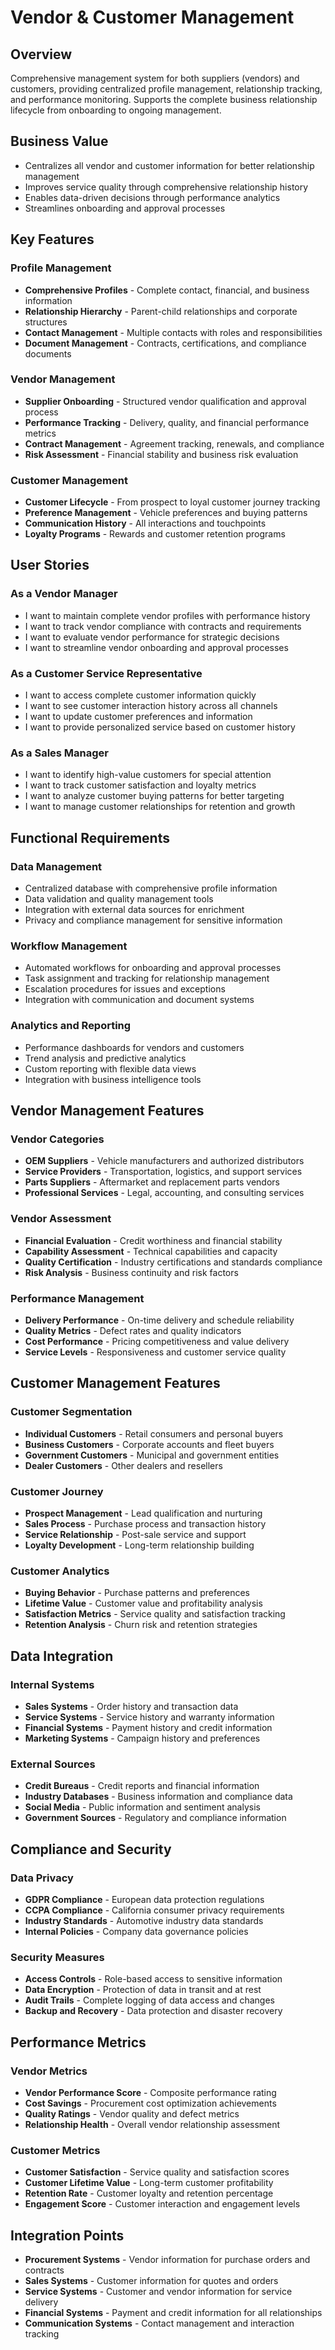 # Vendor & Customer Management

## Overview
Comprehensive management system for both suppliers (vendors) and customers, providing centralized profile management, relationship tracking, and performance monitoring. Supports the complete business relationship lifecycle from onboarding to ongoing management.

## Business Value
- Centralizes all vendor and customer information for better relationship management
- Improves service quality through comprehensive relationship history
- Enables data-driven decisions through performance analytics
- Streamlines onboarding and approval processes

## Key Features

### Profile Management
- **Comprehensive Profiles** - Complete contact, financial, and business information
- **Relationship Hierarchy** - Parent-child relationships and corporate structures
- **Contact Management** - Multiple contacts with roles and responsibilities
- **Document Management** - Contracts, certifications, and compliance documents

### Vendor Management
- **Supplier Onboarding** - Structured vendor qualification and approval process
- **Performance Tracking** - Delivery, quality, and financial performance metrics
- **Contract Management** - Agreement tracking, renewals, and compliance
- **Risk Assessment** - Financial stability and business risk evaluation

### Customer Management
- **Customer Lifecycle** - From prospect to loyal customer journey tracking
- **Preference Management** - Vehicle preferences and buying patterns
- **Communication History** - All interactions and touchpoints
- **Loyalty Programs** - Rewards and customer retention programs

## User Stories

### As a Vendor Manager
- I want to maintain complete vendor profiles with performance history
- I want to track vendor compliance with contracts and requirements
- I want to evaluate vendor performance for strategic decisions
- I want to streamline vendor onboarding and approval processes

### As a Customer Service Representative
- I want to access complete customer information quickly
- I want to see customer interaction history across all channels
- I want to update customer preferences and information
- I want to provide personalized service based on customer history

### As a Sales Manager
- I want to identify high-value customers for special attention
- I want to track customer satisfaction and loyalty metrics
- I want to analyze customer buying patterns for better targeting
- I want to manage customer relationships for retention and growth

## Functional Requirements

### Data Management
- Centralized database with comprehensive profile information
- Data validation and quality management tools
- Integration with external data sources for enrichment
- Privacy and compliance management for sensitive information

### Workflow Management
- Automated workflows for onboarding and approval processes
- Task assignment and tracking for relationship management
- Escalation procedures for issues and exceptions
- Integration with communication and document systems

### Analytics and Reporting
- Performance dashboards for vendors and customers
- Trend analysis and predictive analytics
- Custom reporting with flexible data views
- Integration with business intelligence tools

## Vendor Management Features

### Vendor Categories
- **OEM Suppliers** - Vehicle manufacturers and authorized distributors
- **Service Providers** - Transportation, logistics, and support services
- **Parts Suppliers** - Aftermarket and replacement parts vendors
- **Professional Services** - Legal, accounting, and consulting services

### Vendor Assessment
- **Financial Evaluation** - Credit worthiness and financial stability
- **Capability Assessment** - Technical capabilities and capacity
- **Quality Certification** - Industry certifications and standards compliance
- **Risk Analysis** - Business continuity and risk factors

### Performance Management
- **Delivery Performance** - On-time delivery and schedule reliability
- **Quality Metrics** - Defect rates and quality indicators
- **Cost Performance** - Pricing competitiveness and value delivery
- **Service Levels** - Responsiveness and customer service quality

## Customer Management Features

### Customer Segmentation
- **Individual Customers** - Retail consumers and personal buyers
- **Business Customers** - Corporate accounts and fleet buyers
- **Government Customers** - Municipal and government entities
- **Dealer Customers** - Other dealers and resellers

### Customer Journey
- **Prospect Management** - Lead qualification and nurturing
- **Sales Process** - Purchase process and transaction history
- **Service Relationship** - Post-sale service and support
- **Loyalty Development** - Long-term relationship building

### Customer Analytics
- **Buying Behavior** - Purchase patterns and preferences
- **Lifetime Value** - Customer value and profitability analysis
- **Satisfaction Metrics** - Service quality and satisfaction tracking
- **Retention Analysis** - Churn risk and retention strategies

## Data Integration

### Internal Systems
- **Sales Systems** - Order history and transaction data
- **Service Systems** - Service history and warranty information
- **Financial Systems** - Payment history and credit information
- **Marketing Systems** - Campaign history and preferences

### External Sources
- **Credit Bureaus** - Credit reports and financial information
- **Industry Databases** - Business information and compliance data
- **Social Media** - Public information and sentiment analysis
- **Government Sources** - Regulatory and compliance information

## Compliance and Security

### Data Privacy
- **GDPR Compliance** - European data protection regulations
- **CCPA Compliance** - California consumer privacy requirements
- **Industry Standards** - Automotive industry data standards
- **Internal Policies** - Company data governance policies

### Security Measures
- **Access Controls** - Role-based access to sensitive information
- **Data Encryption** - Protection of data in transit and at rest
- **Audit Trails** - Complete logging of data access and changes
- **Backup and Recovery** - Data protection and disaster recovery

## Performance Metrics

### Vendor Metrics
- **Vendor Performance Score** - Composite performance rating
- **Cost Savings** - Procurement cost optimization achievements
- **Quality Ratings** - Vendor quality and defect metrics
- **Relationship Health** - Overall vendor relationship assessment

### Customer Metrics
- **Customer Satisfaction** - Service quality and satisfaction scores
- **Customer Lifetime Value** - Long-term customer profitability
- **Retention Rate** - Customer loyalty and retention percentage
- **Engagement Score** - Customer interaction and engagement levels

## Integration Points
- **Procurement Systems** - Vendor information for purchase orders and contracts
- **Sales Systems** - Customer information for quotes and orders
- **Service Systems** - Customer and vendor information for service delivery
- **Financial Systems** - Payment and credit information for all relationships
- **Communication Systems** - Contact management and interaction tracking